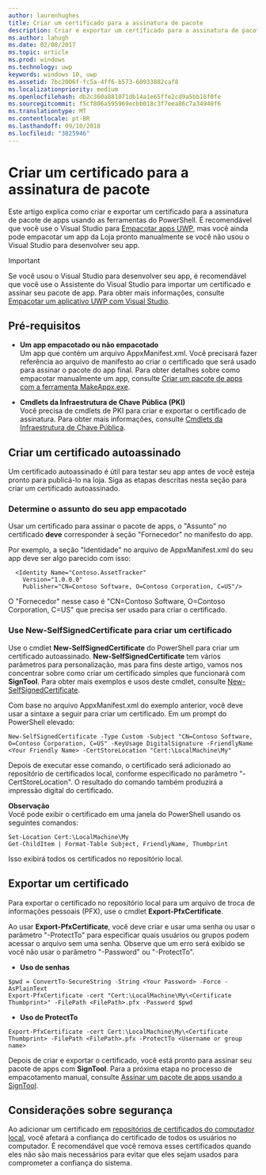 ```yaml
---
author: laurenhughes
title: Criar um certificado para a assinatura de pacote
description: Criar e exportar um certificado para a assinatura de pacote de apps com as ferramentas do PowerShell.
ms.author: lahugh
ms.date: 02/08/2017
ms.topic: article
ms.prod: windows
ms.technology: uwp
keywords: windows 10, uwp
ms.assetid: 7bc2006f-fc5a-4ff6-b573-60933882caf8
ms.localizationpriority: medium
ms.openlocfilehash: db2c360a881071db14a1e65ffe2cd9a5bb16f0fe
ms.sourcegitcommit: f5cf806a595969ecbb018c3f7eea86c7a34940f6
ms.translationtype: MT
ms.contentlocale: pt-BR
ms.lasthandoff: 09/10/2018
ms.locfileid: "3825946"
---
```

# <a name="create-a-certificate-for-package-signing"></a>Criar um certificado para a assinatura de pacote


Este artigo explica como criar e exportar um certificado para a assinatura de pacote de apps usando as ferramentas do PowerShell. É recomendável que você use o Visual Studio para [Empacotar apps UWP](https://msdn.microsoft.com/windows/uwp/packaging/packaging-uwp-apps), mas você ainda pode empacotar um app da Loja pronto manualmente se você não usou o Visual Studio para desenvolver seu app.

> [!IMPORTANT] 
> Se você usou o Visual Studio para desenvolver seu app, é recomendável que você use o Assistente do Visual Studio para importar um certificado e assinar seu pacote de app. Para obter mais informações, consulte [Empacotar um aplicativo UWP com Visual Studio](https://msdn.microsoft.com/windows/uwp/packaging/packaging-uwp-apps).

## <a name="prerequisites"></a>Pré-requisitos

- **Um app empacotado ou não empacotado**  
Um app que contém um arquivo AppxManifest.xml. Você precisará fazer referência ao arquivo de manifesto ao criar o certificado que será usado para assinar o pacote do app final. Para obter detalhes sobre como empacotar manualmente um app, consulte [Criar um pacote de apps com a ferramenta MakeAppx.exe](https://msdn.microsoft.com/windows/uwp/packaging/create-app-package-with-makeappx-tool).

- **Cmdlets da Infraestrutura de Chave Pública (PKI)**  
Você precisa de cmdlets de PKI para criar e exportar o certificado de assinatura. Para obter mais informações, consulte [Cmdlets da Infraestrutura de Chave Pública](https://docs.microsoft.com/powershell/module/pkiclient/).

## <a name="create-a-self-signed-certificate"></a>Criar um certificado autoassinado

Um certificado autoassinado é útil para testar seu app antes de você esteja pronto para publicá-lo na loja. Siga as etapas descritas nesta seção para criar um certificado autoassinado.

### <a name="determine-the-subject-of-your-packaged-app"></a>Determine o assunto do seu app empacotado  

Usar um certificado para assinar o pacote de apps, o "Assunto" no certificado **deve** corresponder à seção "Fornecedor" no manifesto do app.

Por exemplo, a seção "Identidade" no arquivo de AppxManifest.xml do seu app deve ser algo parecido com isso:
```
  <Identity Name="Contoso.AssetTracker" 
    Version="1.0.0.0" 
    Publisher="CN=Contoso Software, O=Contoso Corporation, C=US"/>
```

O "Fornecedor" nesse caso é "CN=Contoso Software, O=Contoso Corporation, C=US" que precisa ser usado para criar o certificado. 

### <a name="use-new-selfsignedcertificate-to-create-a-certificate"></a>Use **New-SelfSignedCertificate** para criar um certificado
Use o cmdlet **New-SelfSignedCertificate** do PowerShell para criar um certificado autoassinado. **New-SelfSignedCertificate** tem vários parâmetros para personalização, mas para fins deste artigo, vamos nos concentrar sobre como criar um certificado simples que funcionará com **SignTool**. Para obter mais exemplos e usos deste cmdlet, consulte [New-SelfSignedCertificate](https://docs.microsoft.com/powershell/module/pkiclient/New-SelfSignedCertificate).

Com base no arquivo AppxManifest.xml do exemplo anterior, você deve usar a sintaxe a seguir para criar um certificado. Em um prompt do PowerShell elevado:
```
New-SelfSignedCertificate -Type Custom -Subject "CN=Contoso Software, O=Contoso Corporation, C=US" -KeyUsage DigitalSignature -FriendlyName <Your Friendly Name> -CertStoreLocation "Cert:\LocalMachine\My"
```

Depois de executar esse comando, o certificado será adicionado ao repositório de certificados local, conforme especificado no parâmetro "-CertStoreLocation". O resultado do comando também produzirá a impressão digital do certificado.  

**Observação**  
Você pode exibir o certificado em uma janela do PowerShell usando os seguintes comandos:
```
Set-Location Cert:\LocalMachine\My
Get-ChildItem | Format-Table Subject, FriendlyName, Thumbprint
```
Isso exibirá todos os certificados no repositório local.

## <a name="export-a-certificate"></a>Exportar um certificado 

Para exportar o certificado no repositório local para um arquivo de troca de informações pessoais (PFX), use o cmdlet **Export-PfxCertificate**.

Ao usar **Export-PfxCertificate**, você deve criar e usar uma senha ou usar o parâmetro "-ProtectTo" para especificar quais usuários ou grupos podem acessar o arquivo sem uma senha. Observe que um erro será exibido se você não usar o parâmetro "-Password" ou "-ProtectTo".

- **Uso de senhas**
```
$pwd = ConvertTo-SecureString -String <Your Password> -Force -AsPlainText 
Export-PfxCertificate -cert "Cert:\LocalMachine\My\<Certificate Thumbprint>" -FilePath <FilePath>.pfx -Password $pwd
```

- **Uso de ProtectTo**
```
Export-PfxCertificate -cert Cert:\LocalMachine\My\<Certificate Thumbprint> -FilePath <FilePath>.pfx -ProtectTo <Username or group name>
```

Depois de criar e exportar o certificado, você está pronto para assinar seu pacote de apps com **SignTool**. Para a próxima etapa no processo de empacotamento manual, consulte [Assinar um pacote de apps usando a SignTool](https://msdn.microsoft.com/windows/uwp/packaging/sign-app-package-using-signtool).

## <a name="security-considerations"></a>Considerações sobre segurança 
Ao adicionar um certificado em [repositórios de certificados do computador local](https://msdn.microsoft.com/windows/hardware/drivers/install/local-machine-and-current-user-certificate-stores), você afetará a confiança do certificado de todos os usuários no computador. É recomendável que você remova esses certificados quando eles não são mais necessários para evitar que eles sejam usados para comprometer a confiança do sistema.
